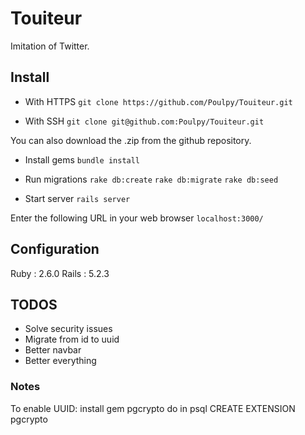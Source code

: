 # Touiteur

Imitation of Twitter.


## Install

* With HTTPS
`git clone https://github.com/Poulpy/Touiteur.git`

* With SSH
`git clone git@github.com:Poulpy/Touiteur.git`

You can also download the .zip from the github repository.




* Install gems
`bundle install`

* Run migrations
`rake db:create`
`rake db:migrate`
`rake db:seed`

* Start server
`rails server`

Enter the following URL in your web browser
`localhost:3000/`

## Configuration

Ruby  : 2.6.0
Rails : 5.2.3

## TODOS

- Solve security issues
- Migrate from id to uuid
- Better navbar
- Better everything

### Notes

To enable UUID:
install gem pgcrypto
do in psql CREATE EXTENSION pgcrypto

